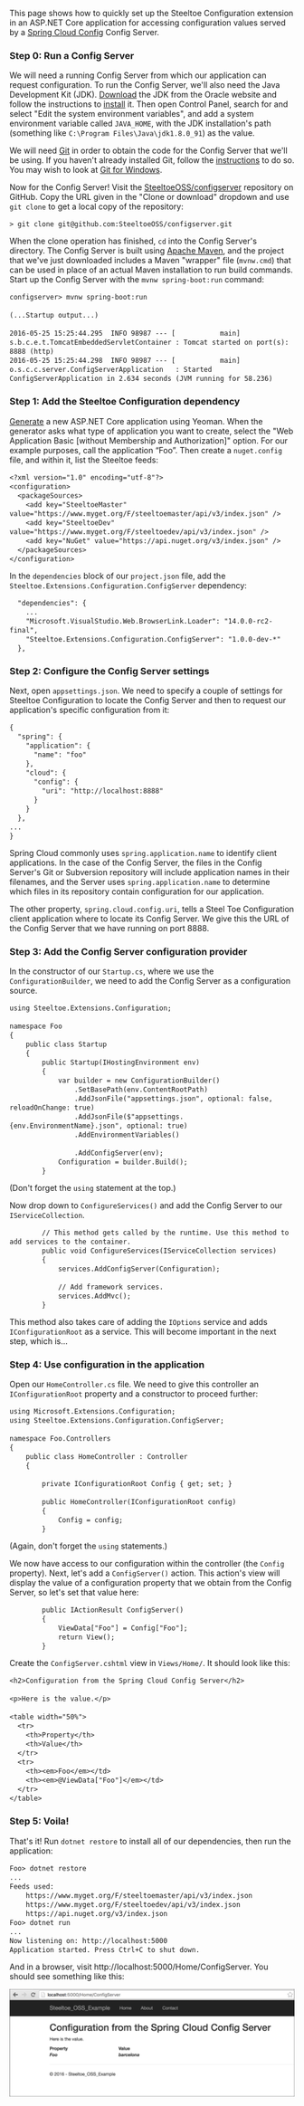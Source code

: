 This page shows how to quickly set up the Steeltoe Configuration extension in an ASP.NET Core application for accessing configuration values served by a [Spring Cloud Config](http://cloud.spring.io/spring-cloud-config/) Config Server.

### Step 0: Run a Config Server

We will need a running Config Server from which our application can request configuration. To run the Config Server, we'll also need the Java Development Kit (JDK). [Download](http://www.oracle.com/technetwork/java/javase/downloads/index.html) the JDK from the Oracle website and follow the instructions to [install](http://docs.oracle.com/javase/8/docs/technotes/guides/install/install_overview.html) it. Then open Control Panel, search for and select "Edit the system environment variables", and add a system environment variable called `JAVA_HOME`, with the JDK installation's path (something like `C:\Program Files\Java\jdk1.8.0_91`) as the value.

We will need [Git](https://git-scm.com) in order to obtain the code for the Config Server that we'll be using. If you haven't already installed Git, follow the [instructions](https://git-scm.com/book/en/v2/Getting-Started-Installing-Git) to do so. You may wish to look at [Git for Windows](https://git-for-windows.github.io).

Now for the Config Server! Visit the [SteeltoeOSS/configserver](https://github.com/SteeltoeOSS/configserver) repository on GitHub. Copy the URL given in the "Clone or download" dropdown and use `git clone` to get a local copy of the repository:

```
> git clone git@github.com:SteeltoeOSS/configserver.git
```

When the clone operation has finished, `cd` into the Config Server's directory. The Config Server is built using [Apache Maven](https://maven.apache.org), and the project that we've just downloaded includes a Maven "wrapper" file (`mvnw.cmd`) that can be used in place of an actual Maven installation to run build commands. Start up the Config Server with the `mvnw spring-boot:run` command:

```
configserver> mvnw spring-boot:run

(...Startup output...)

2016-05-25 15:25:44.295  INFO 98987 --- [           main] s.b.c.e.t.TomcatEmbeddedServletContainer : Tomcat started on port(s): 8888 (http)
2016-05-25 15:25:44.298  INFO 98987 --- [           main] o.s.c.c.server.ConfigServerApplication   : Started ConfigServerApplication in 2.634 seconds (JVM running for 58.236)
```

### Step 1: Add the Steeltoe Configuration dependency

[Generate](https://docs.asp.net/en/latest/client-side/yeoman.html) a new ASP.NET Core application using Yeoman. When the generator asks what type of application you want to create, select the "Web Application Basic [without Membership and Authorization]" option. For our example purposes, call the application &#8220;Foo&#8221;. Then create a `nuget.config` file, and within it, list the Steeltoe feeds:

```
<?xml version="1.0" encoding="utf-8"?>
<configuration>
  <packageSources>
    <add key="SteeltoeMaster" value="https://www.myget.org/F/steeltoemaster/api/v3/index.json" />
    <add key="SteeltoeDev" value="https://www.myget.org/F/steeltoedev/api/v3/index.json" />
    <add key="NuGet" value="https://api.nuget.org/v3/index.json" />
  </packageSources>
</configuration>
```

In the `dependencies` block of our `project.json` file, add the `Steeltoe.Extensions.Configuration.ConfigServer` dependency:

```
  "dependencies": {
    ...
    "Microsoft.VisualStudio.Web.BrowserLink.Loader": "14.0.0-rc2-final",
    "Steeltoe.Extensions.Configuration.ConfigServer": "1.0.0-dev-*"
  },
```

### Step 2: Configure the Config Server settings

Next, open `appsettings.json`. We need to specify a couple of settings for Steeltoe Configuration to locate the Config Server and then to request our application's specific configuration from it:

```
{
  "spring": {
    "application": {
      "name": "foo"
    },
    "cloud": {
      "config": {
        "uri": "http://localhost:8888"
      }
    }
  },
...
}

```

Spring Cloud commonly uses `spring.application.name` to identify client applications. In the case of the Config Server, the files in the Config Server's Git or Subversion repository will include application names in their filenames, and the Server uses `spring.application.name` to determine which files in its repository contain configuration for our application.

The other property, `spring.cloud.config.uri`, tells a Steel Toe Configuration client application where to locate its Config Server. We give this the URL of the Config Server that we have running on port 8888.

### Step 3: Add the Config Server configuration provider

In the constructor of our `Startup.cs`, where we use the `ConfigurationBuilder`, we need to add the Config Server as a configuration source.

```
using Steeltoe.Extensions.Configuration;

namespace Foo
{
    public class Startup
    {
        public Startup(IHostingEnvironment env)
        {
            var builder = new ConfigurationBuilder()
                .SetBasePath(env.ContentRootPath)
                .AddJsonFile("appsettings.json", optional: false, reloadOnChange: true)
                .AddJsonFile($"appsettings.{env.EnvironmentName}.json", optional: true)
                .AddEnvironmentVariables()

                .AddConfigServer(env);
            Configuration = builder.Build();
        }
```

(Don't forget the `using` statement at the top.)

Now drop down to `ConfigureServices()` and add the Config Server to our `IServiceCollection`.

```
        // This method gets called by the runtime. Use this method to add services to the container.
        public void ConfigureServices(IServiceCollection services)
        {
            services.AddConfigServer(Configuration);

            // Add framework services.
            services.AddMvc();
        }
```

This method also takes care of adding the `IOptions` service and adds `IConfigurationRoot` as a service. This will become important in the next step, which is...

### Step 4: Use configuration in the application

Open our `HomeController.cs` file. We need to give this controller an `IConfigurationRoot` property and a constructor to proceed further:

```
using Microsoft.Extensions.Configuration;
using Steeltoe.Extensions.Configuration.ConfigServer;

namespace Foo.Controllers
{
    public class HomeController : Controller
    {

        private IConfigurationRoot Config { get; set; }

        public HomeController(IConfigurationRoot config)
        {
            Config = config;
        }
```

(Again, don't forget the `using` statements.)

We now have access to our configuration within the controller (the `Config` property). Next, let's add a `ConfigServer()` action. This action's view will display the value of a configuration property that we obtain from the Config Server, so let's set that value here:

```
        public IActionResult ConfigServer()
        {
            ViewData["Foo"] = Config["Foo"];
            return View();
        }
```

Create the `ConfigServer.cshtml` view in `Views/Home/`. It should look like this:

```
<h2>Configuration from the Spring Cloud Config Server</h2>

<p>Here is the value.</p>

<table width="50%">
  <tr>
    <th>Property</th>
    <th>Value</th>
  </tr>
  <tr>
    <th><em>Foo</em></td>
    <th><em>@ViewData["Foo"]</em></td>
  </tr>
</table>
```

### Step 5: Voila!

That's it! Run `dotnet restore` to install all of our dependencies, then run the application:

```
Foo> dotnet restore
...
Feeds used:
    https://www.myget.org/F/steeltoemaster/api/v3/index.json
    https://www.myget.org/F/steeltoedev/api/v3/index.json
    https://api.nuget.org/v3/index.json
Foo> dotnet run
...
Now listening on: http://localhost:5000
Application started. Press Ctrl+C to shut down.
```

And in a browser, visit http://localhost:5000/Home/ConfigServer. You should see something like this:

![config-server UI](https://github.com/SteeltoeOSS/Tutorials/blob/master/images/getting-started/configuration.png)


